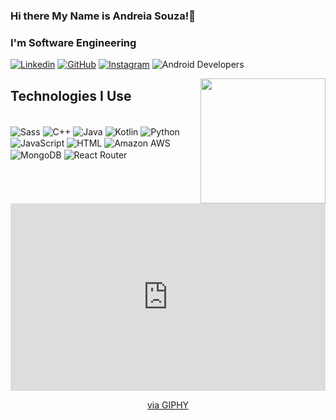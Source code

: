 

### Hi there My Name is Andreia Souza!👋
### I'm Software Engineering

[![Linkedin](https://img.shields.io/badge/LinkedIn-0077B5?style=for-the-badge&logo=linkedin&logoColor=white)](https://www.linkedin.com/in/andreiasouzasantana/)
[![GitHub](https://img.shields.io/badge/GitHub-100000?style=for-the-badge&logo=github&logoColor=white)](https://github.com/SilvaAndreiaS)
[![Instagram](https://img.shields.io/badge/Instagram-E4405F?style=for-the-badge&logo=instagram&logoColor=white)](https://www.instagram.com/an.dreiasou?igsh=MW5vc3N1cXRsaWFvcQ%3D%3D&utm_source=qr)
![Android Developers](https://img.shields.io/badge/Android-Developers-brightgreen)

<img align="right" src="[URL_DA_IMAGEM](https://th.bing.com/th/id/OIP._2OtLWsVi5uknfY1R3aFuQHaEK?rs=1&pid=ImgDetMain)" width="200">

## Technologies I Use

<div style="display: inline_block"><br/>
<img align="center" alt="Sass" src="https://img.shields.io/badge/Sass-CC6699?style=for-the-badge&logo=sass&logoColor=white"/>
<img align="center" alt="C++" src="https://img.shields.io/badge/C%2B%2B-00599C?style=for-the-badge&logo=c%2B%2B&logoColor=white"/>
<img align="center" alt="Java" src="https://img.shields.io/badge/Java-ED8B00?style=for-the-badge&logo=openjdk&logoColor=white"/>
<img align="center" alt="Kotlin" src="https://img.shields.io/badge/Kotlin-0095D5?&style=for-the-badge&logo=kotlin&logoColor=white"/>
<img align="center" alt="Python" src="https://img.shields.io/badge/Python-3776AB?style=for-the-badge&logo=python&logoColor=white"/>
<img align="center" alt="JavaScript" src="https://img.shields.io/badge/JavaScript-323330?style=for-the-badge&logo=javascript&logoColor=F7DF1E"/>
<img align="center" alt="HTML" src="https://img.shields.io/badge/HTML-239120?style=for-the-badge&logo=html5&logoColor=white"/>
<img align="center" alt="Amazon AWS" src="https://img.shields.io/badge/Amazon_AWS-232F3E?style=for-the-badge&logo=amazon-aws&logoColor=white"/>
<img align="center" alt="MongoDB" src="https://img.shields.io/badge/MongoDB-4EA94B?style=for-the-badge&logo=mongodb&logoColor=white"/>
<img align="center" alt="React Router" src="https://img.shields.io/badge/React_Router-CA4245?style=for-the-badge&logo=react-router&logoColor=white"/>
</div>


<div id="header" align="center">
    <iframe src="https://giphy.com/embed/Du7zw6b3mTq1THBcv3" width="100%" height="300" frameBorder="0" class="giphy-embed" allowFullScreen></iframe>
    <p><a href="https://giphy.com/stickers/minogames-party-lets-puff-Du7zw6b3mTq1THBcv3">via GIPHY</a></p>
</div>



